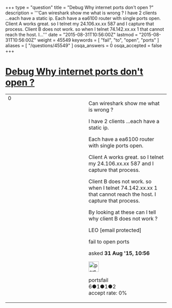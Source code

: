 +++
type = "question"
title = "Debug Why internet ports don&#x27;t open ?"
description = '''Can wireshark show me what is wrong ? I have 2 clients ...each have a static ip. Each have a ea6100 router with single ports open. Client A works great. so I telnet my 24.106.xx.xx 587  and I capture that process. Client B does not work. so when I telnet 74.142.xx.xx 1  that cannot reach the host. I...'''
date = "2015-08-31T10:56:00Z"
lastmod = "2015-08-31T10:56:00Z"
weight = 45549
keywords = [ "fail", "to", "open", "ports" ]
aliases = [ "/questions/45549" ]
osqa_answers = 0
osqa_accepted = false
+++

<div class="headNormal">

# [Debug Why internet ports don't open ?](/questions/45549/debug-why-internet-ports-dont-open)

</div>

<div id="main-body">

<div id="askform">

<table id="question-table" style="width:100%;"><colgroup><col style="width: 50%" /><col style="width: 50%" /></colgroup><tbody><tr class="odd"><td style="width: 30px; vertical-align: top"><div class="vote-buttons"><span id="post-45549-upvote" class="ajax-command post-vote up" rel="nofollow" title="I like this post (click again to cancel)"> </span><div id="post-45549-score" class="post-score" title="current number of votes">0</div><span id="post-45549-downvote" class="ajax-command post-vote down" rel="nofollow" title="I dont like this post (click again to cancel)"> </span> <span id="favorite-mark" class="ajax-command favorite-mark" rel="nofollow" title="mark/unmark this question as favorite (click again to cancel)"> </span><div id="favorite-count" class="favorite-count"></div></div></td><td><div id="item-right"><div class="question-body"><p>Can wireshark show me what is wrong ?</p><p>I have 2 clients ...each have a static ip.</p><p>Each have a ea6100 router with single ports open.</p><p>Client A works great. so I telnet my 24.106.xx.xx 587 and I capture that process.</p><p>Client B does not work. so when I telnet 74.142.xx.xx 1 that cannot reach the host. I capture that process.</p><p>By looking at these can I tell why client B does not work ?</p><p>LEO <span class="__cf_email__" data-cfemail="6b070e0409070a000e5e592b0c060a020745080406">[email protected]</span></p></div><div id="question-tags" class="tags-container tags"><span class="post-tag tag-link-fail" rel="tag" title="see questions tagged &#39;fail&#39;">fail</span> <span class="post-tag tag-link-to" rel="tag" title="see questions tagged &#39;to&#39;">to</span> <span class="post-tag tag-link-open" rel="tag" title="see questions tagged &#39;open&#39;">open</span> <span class="post-tag tag-link-ports" rel="tag" title="see questions tagged &#39;ports&#39;">ports</span></div><div id="question-controls" class="post-controls"></div><div class="post-update-info-container"><div class="post-update-info post-update-info-user"><p>asked <strong>31 Aug '15, 10:56</strong></p><img src="https://secure.gravatar.com/avatar/eef30db31c3d90209d058bc30bdc4958?s=32&amp;d=identicon&amp;r=g" class="gravatar" width="32" height="32" alt="portsfail&#39;s gravatar image" /><p><span>portsfail</span><br />
<span class="score" title="6 reputation points">6</span><span title="1 badges"><span class="badge1">●</span><span class="badgecount">1</span></span><span title="1 badges"><span class="silver">●</span><span class="badgecount">1</span></span><span title="2 badges"><span class="bronze">●</span><span class="badgecount">2</span></span><br />
<span class="accept_rate" title="Rate of the user&#39;s accepted answers">accept rate:</span> <span title="portsfail has no accepted answers">0%</span></p></div></div><div id="comments-container-45549" class="comments-container"></div><div id="comment-tools-45549" class="comment-tools"></div><div class="clear"></div><div id="comment-45549-form-container" class="comment-form-container"></div><div class="clear"></div></div></td></tr></tbody></table>

</div>

</div>


